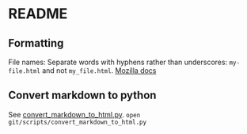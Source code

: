 # README #

## Formatting ##

File names: Separate words with hyphens rather than underscores: `my-file.html` and not `my_file.html`. [Mozilla docs](https://developer.mozilla.org/en-US/docs/Learn/Getting_started_with_the_web/Dealing_with_files#an_aside_on_casing_and_spacing)

## Convert markdown to python ##
See [convert_markdown_to_html.py](https://github.com/qcoyle/scripts/blob/master/convert_markdown_to_html.py). `open git/scripts/convert_markdown_to_html.py`